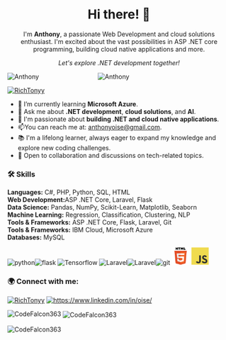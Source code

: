 <!-- Header -->
<h1 align="center">Hi there! 👋</h1>

<!-- Introduction -->
<p align="center">
  I'm <strong>Anthony</strong>, a passionate Web Development and cloud solutions enthusiast.
  I'm excited about the vast possibilities in ASP .NET core programming, building cloud native applications and more.
</p>

<!-- Bio -->
<p align="center">
  <em>Let's explore .NET development together!</em>
</p>

<!-- Photo -->
<img align="right" alt="Anthony" width="300" src="https://richtony.dev/wp-content/uploads/2023/10/richtonyy_1697661547063-e1697661617609.jpeg">
<p align="left"> <img src="https://komarev.com/ghpvc/?username=CodeFalcon363&label=Profile%20views&color=0e75b6&style=flat" alt="Anthony" /> </p>

<p align="left"> <a href="https://twitter.com/RichTonyy" target="blank"><img src="https://img.shields.io/twitter/follow/RichTonyy?logo=twitter&style=for-the-badge" alt="RichTonyy" /></a> </p>

- 🌱 I’m currently learning **Microsoft Azure**.
- 💬 Ask me about **.NET development**, **cloud solutions**, and **AI**.
- 🚀 I'm passionate about **building .NET and cloud native applications**.
- 📫You can reach me at: [anthonyoise@gmail.com](mailto:anthonyoise@gmail.com).
- 📚 I'm a lifelong learner, always eager to expand my knowledge and explore new coding challenges.
- 🤝 Open to collaboration and discussions on tech-related topics.

<!-- Skills -->
<h3 align="left">🛠️ Skills</h3>
<p align="left">
  <strong>Languages:</strong> C#, PHP, Python, SQL, HTML<br>
  <strong>Web Development:</strong>ASP .NET Core, Laravel, Flask<br>
  <strong>Data Science:</strong> Pandas, NumPy, Scikit-Learn, Matplotlib, Seaborn<br>
  <strong>Machine Learning:</strong> Regression, Classification, Clustering, NLP<br>
  <strong>Tools & Frameworks:</strong> ASP .NET Core, Flask, Laravel, Git<br>
  <strong>Tools & Frameworks:</strong> IBM Cloud, Microsoft Azure<br>
  <strong>Databases:</strong> MySQL
</p>

<p> <img src="https://upload.wikimedia.org/wikipedia/commons/thumb/c/c3/Python-logo-notext.svg/800px-Python-logo-notext.svg.png" alt="python" width="40" height="40"/><img src="https://miro.medium.com/v2/resize:fit:640/format:webp/1*0G5zu7CnXdMT9pGbYUTQLQ.png" alt="flask" width="40" height="40"/> <img src="https://www.w3schools.com/ai/img_tensorflow.jpg" alt="Tensorflow" width="40" height="40"/> <img src="https://upload.wikimedia.org/wikipedia/commons/thumb/2/27/PHP-logo.svg/1200px-PHP-logo.svg.png" alt="Laravel" width="40" height="40"/><img src="https://upload.wikimedia.org/wikipedia/commons/thumb/9/9a/Laravel.svg/1969px-Laravel.svg.png" alt="Laravel" width="40" height="40"/><img src="https://www.vectorlogo.zone/logos/git-scm/git-scm-icon.svg" alt="git" width="40" height="40"/> <img src="https://raw.githubusercontent.com/devicons/devicon/master/icons/html5/html5-original-wordmark.svg" alt="html5" width="40" height="40"/> <img src="https://raw.githubusercontent.com/devicons/devicon/master/icons/javascript/javascript-original.svg" alt="javascript" width="40" height="40"/>  </p>

<!-- Connect with Me -->
<h3 align="left">🌍 Connect with me:</h3>
<p align="left">
<a href="https://twitter.com/RichTonyy" target="blank"><img align="center" src="https://raw.githubusercontent.com/rahuldkjain/github-profile-readme-generator/master/src/images/icons/Social/twitter.svg" alt="RichTonyy"  width="40" /></a>
<a href="https://linkedin.com/in/https://www.linkedin.com/in/oise/" target="blank"><img align="center" src="https://raw.githubusercontent.com/rahuldkjain/github-profile-readme-generator/master/src/images/icons/Social/linked-in-alt.svg" alt="https://www.linkedin.com/in/oise/"  width="40" /></a>
</p>


<!-- GitHub Stats -->
<p><img align="left" src="https://github-readme-stats.vercel.app/api/top-langs?username=CodeFalcon363&show_icons=true&locale=en&layout=compact" alt="CodeFalcon363" /></p>

<p>&nbsp;<img align="center" src="https://github-readme-stats.vercel.app/api?username=CodeFalcon363&show_icons=true&locale=en" alt="CodeFalcon363" /></p>

<p><img align="center" src="https://github-readme-streak-stats.herokuapp.com/?user=CodeFalcon363&" alt="CodeFalcon363" /></p>

<!---
CodeFalcon363/CodeFalcon363 is a ✨ special ✨ repository because its `README.md` (this file) appears on your GitHub profile.
You can click the Preview link to take a look at your changes.
--->
